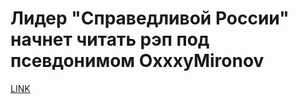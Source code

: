 # Лидер "Справедливой России" начнет читать рэп под псевдонимом OxxxyMironov



[LINK](https://varlamov.ru/1870797.html)